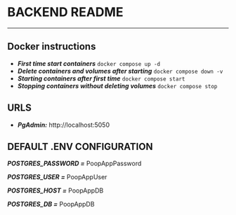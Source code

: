 
# BACKEND README
---
## Docker instructions
- ***First time start containers***
  `docker compose up -d`
- ***Delete containers and volumes after starting***
  `docker compose down -v`
- ***Starting containers after first time***
  `docker compose start`
- ***Stopping containers without deleting volumes***
  `docker compose stop`

## URLS
- ***PgAdmin:*** http://localhost:5050

## DEFAULT .ENV CONFIGURATION

***POSTGRES_PASSWORD =*** PoopAppPassword 

***POSTGRES_USER =*** PoopAppUser

***POSTGRES_HOST =*** PoopAppDB

***POSTGRES_DB =*** PoopAppDB